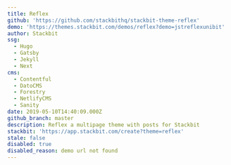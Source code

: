 ```yaml
---
title: Reflex
github: 'https://github.com/stackbithq/stackbit-theme-reflex'
demo: 'https://themes.stackbit.com/demos/reflex?demo=jstreflexunibit'
author: Stackbit
ssg:
  - Hugo
  - Gatsby
  - Jekyll
  - Next
cms:
  - Contentful
  - DatoCMS
  - Forestry
  - NetlifyCMS
  - Sanity
date: 2019-05-10T14:40:09.000Z
github_branch: master
description: Reflex a multipage theme with posts for Stackbit
stackbit: 'https://app.stackbit.com/create?theme=reflex'
stale: false
disabled: true
disabled_reason: demo url not found
---
```

